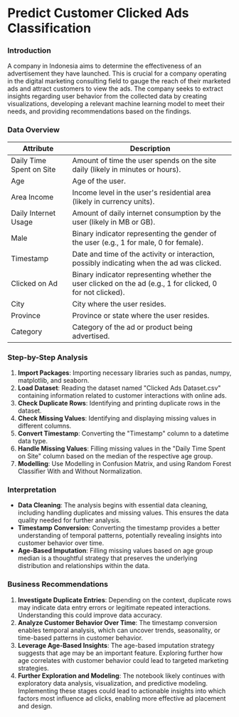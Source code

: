 # Predict Customer Clicked Ads Classification

### Introduction

A company in Indonesia aims to determine the effectiveness of an advertisement they have launched. This is crucial for a company operating in the digital marketing consulting field to gauge the reach of their marketed ads and attract customers to view the ads. The company seeks to extract insights regarding user behavior from the collected data by creating visualizations, developing a relevant machine learning model to meet their needs, and providing recommendations based on the findings.

### Data Overview

| Attribute                | Description                                                                                     |
|--------------------------|-------------------------------------------------------------------------------------------------|
| Daily Time Spent on Site | Amount of time the user spends on the site daily (likely in minutes or hours).                  |
| Age                      | Age of the user.                                                                                |
| Area Income              | Income level in the user's residential area (likely in currency units).                         |
| Daily Internet Usage     | Amount of daily internet consumption by the user (likely in MB or GB).                          |
| Male                     | Binary indicator representing the gender of the user (e.g., 1 for male, 0 for female).           |
| Timestamp                | Date and time of the activity or interaction, possibly indicating when the ad was clicked.      |
| Clicked on Ad            | Binary indicator representing whether the user clicked on the ad (e.g., 1 for clicked, 0 for not clicked). |
| City                     | City where the user resides.                                                                    |
| Province                 | Province or state where the user resides.                                                       |
| Category                 | Category of the ad or product being advertised.                                                 |

### Step-by-Step Analysis
1. **Import Packages**: Importing necessary libraries such as pandas, numpy, matplotlib, and seaborn.
2. **Load Dataset**: Reading the dataset named "Clicked Ads Dataset.csv" containing information related to customer interactions with online ads.
3. **Check Duplicate Rows**: Identifying and printing duplicate rows in the dataset.
4. **Check Missing Values**: Identifying and displaying missing values in different columns.
5. **Convert Timestamp**: Converting the "Timestamp" column to a datetime data type.
6. **Handle Missing Values**: Filling missing values in the "Daily Time Spent on Site" column based on the median of the respective age group.
7. **Modelling**: Use Modelling in Confusion Matrix, and using Random Forest Classifier With and Without Normalization. 

### Interpretation
- **Data Cleaning**: The analysis begins with essential data cleaning, including handling duplicates and missing values. This ensures the data quality needed for further analysis.
- **Timestamp Conversion**: Converting the timestamp provides a better understanding of temporal patterns, potentially revealing insights into customer behavior over time.
- **Age-Based Imputation**: Filling missing values based on age group median is a thoughtful strategy that preserves the underlying distribution and relationships within the data.

### Business Recommendations
1. **Investigate Duplicate Entries**: Depending on the context, duplicate rows may indicate data entry errors or legitimate repeated interactions. Understanding this could improve data accuracy.
2. **Analyze Customer Behavior Over Time**: The timestamp conversion enables temporal analysis, which can uncover trends, seasonality, or time-based patterns in customer behavior.
3. **Leverage Age-Based Insights**: The age-based imputation strategy suggests that age may be an important feature. Exploring further how age correlates with customer behavior could lead to targeted marketing strategies.
4. **Further Exploration and Modeling**: The notebook likely continues with exploratory data analysis, visualization, and predictive modeling. Implementing these stages could lead to actionable insights into which factors most influence ad clicks, enabling more effective ad placement and design.
